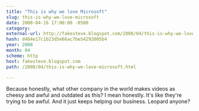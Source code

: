 ```yaml
---
title: "This is why we love Microsoft"
slug: this-is-why-we-love-microsoft
date: 2008-04-16 17:00:00 -0500
category: 
external-url: http://fakesteve.blogspot.com/2008/04/this-is-why-we-love-microsoft.html
hash: d484e17c1b23d5e66ac7be54292005b4
year: 2008
month: 04
scheme: http
host: fakesteve.blogspot.com
path: /2008/04/this-is-why-we-love-microsoft.html

---
```


Because honestly, what other company in the world makes videos as cheesy and awful and outdated as this? I mean honestly. It's like they're trying to be awful. And it just keeps helping our business. Leopard anyone?
